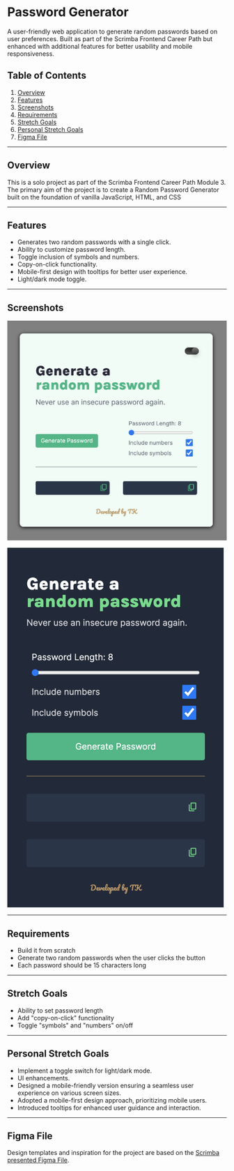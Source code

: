 # Password Generator

A user-friendly web application to generate random passwords based on user preferences. Built as part of the Scrimba Frontend Career Path but enhanced with additional features for better usability and mobile responsiveness. 

## Table of Contents

1. [Overview](#overview)
2. [Features](#features)
3. [Screenshots](#screenshots)
4. [Requirements](#requirements)
5. [Stretch Goals](#stretch-goals)
6. [Personal Stretch Goals](#personal-stretch-goals)
7. [Figma File](#figma-file)

---

## Overview

This is a solo project as part of the Scrimba Frontend Career Path Module 3. The primary aim of the project is to create a Random Password Generator built on the foundation of vanilla JavaScript, HTML, and CSS

---

## Features

- Generates two random passwords with a single click.
- Ability to customize password length.
- Toggle inclusion of symbols and numbers.
- Copy-on-click functionality.
- Mobile-first design with tooltips for better user experience.
- Light/dark mode toggle.

---

## Screenshots

![Desktop View](assets/desktop.png)

![Mobile View](assets/mobile.png)

---

## Requirements

- Build it from scratch 
- Generate two random passwords when the user clicks the button
- Each password should be 15 characters long

---

## Stretch Goals

- Ability to set password length 
- Add "copy-on-click" functionality
- Toggle "symbols" and "numbers" on/off 

---

## Personal Stretch Goals

- Implement a toggle switch for light/dark mode.
- UI enhancements.
- Designed a mobile-friendly version ensuring a seamless user experience on various screen sizes.
- Adopted a mobile-first design approach, prioritizing mobile users.
- Introduced tooltips for enhanced user guidance and interaction.

---

## Figma File

Design templates and inspiration for the project are based on the [Scrimba presented Figma File](https://www.figma.com/file/NEj9JDycMjF3XKXq7swoc9/Random-Password-Generator-(New-version)?node-id=0%3A1&mode=dev).
